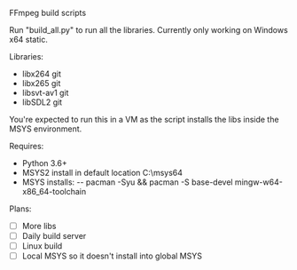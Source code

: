 FFmpeg build scripts

Run "build_all.py" to run all the libraries.
Currently only working on Windows x64 static.

Libraries:
- libx264 git
- libx265 git
- libsvt-av1 git
- libSDL2 git

You're expected to run this in a VM as the script installs the libs inside the MSYS environment.

Requires:
- Python 3.6+
- MSYS2 install in default location C:\msys64
- MSYS installs: 
-- pacman -Syu && pacman -S base-devel mingw-w64-x86_64-toolchain

Plans:
- [ ] More libs
- [ ] Daily build server
- [ ] Linux build
- [ ] Local MSYS so it doesn't install into global MSYS
